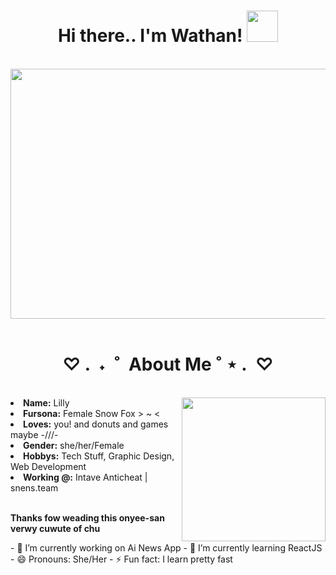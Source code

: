 <h1 align="center">
   Hi there.. I'm Wathan!
   <img src="https://media.giphy.com/media/mGcNjsfWAjY5AEZNw6/giphy.gif" width="50">
</h1>
<br>
<div align="center">
   <img src="https://media.giphy.com/media/FWtVYDHIxgGgE/giphy.gif" width="700" height="400" >
</div>
<br>

<div>
   <h1 align="center">
      ♡  .  ˖  ˚  About Me ˚ ⋆  .  ♡
   </h1>
   <br>
   <img align='right' src="https://media.giphy.com/media/PUyO4KmKWX5D2MzH3w/giphy.gif" width="230" >
   <li>
   <b>Name:</b> Lilly</li>
   <li>
   <b>Fursona:</b> Female Snow Fox > ~ <
   </li>
   <li>
   <b>Loves:</b> you! and donuts and games maybe -///-
   </li>
   <li>
   <b>Gender:</b> she/her/Female
   </li>
   <li>
   <b>Hobbys:</b> Tech Stuff, Graphic Design, Web Development
   </li>
   <li>
   <b>Working @:</b> Intave Anticheat | snens.team
   </li>
   <br>
   <p><b>     Thanks fow weading this onyee-san<br>
                     verwy cuwute of chu</b></p>
 </div>
- 🔭 I’m currently working on Ai News App
- 🌱 I’m currently learning ReactJS
- 😄 Pronouns: She/Her
- ⚡ Fun fact: I learn pretty fast 

